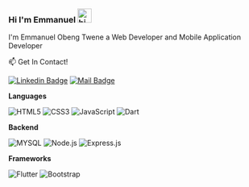 ### Hi I'm Emmanuel <img src="https://user-images.githubusercontent.com/1303154/88677602-1635ba80-d120-11ea-84d8-d263ba5fc3c0.gif" width="28px" alt="hi">

I'm Emmanuel Obeng Twene a Web Developer and Mobile Application Developer

:mailbox: Get In Contact!

[![Linkedin Badge](https://img.shields.io/badge/-delinuxist-0e76a8?style=flat&labelColor=0e76a8&logo=linkedin&logoColor=white)](
https://www.linkedin.com/in/emmanuel-obeng-twene-4b1638199)  [![Mail Badge](https://img.shields.io/badge/-delinuxist-c0392b?style=flat&labelColor=c0392b&logo=gmail&logoColor=white)](mailto:obeng.dev@gmail.com)



**Languages**

![HTML5](https://img.shields.io/badge/-HTML5-09203F?style=flat&logo=HTML5)
![CSS3](https://img.shields.io/badge/-CSS3-09203F?style=flat&logo=CSS3)
![JavaScript](https://img.shields.io/badge/-JavaScript-09203F?style=flat&logo=javascript)
![Dart](https://img.shields.io/badge/-Dart-09203F?style=flat&logo=Dart)


**Backend**

![MYSQL](https://img.shields.io/badge/-MYSQL-09203F?style=flat&logo=MySQL)
![Node.js](https://img.shields.io/badge/-Node.js-09203F?style=flat&logo=node.js&logoColor=339933)
![Express.js](https://img.shields.io/badge/-Express.js-09203F?style=flat&logo=EXPRESS)



**Frameworks**

![Flutter](https://img.shields.io/badge/-Flutter-09203F?style=flat&logo=Flutter&logoColor=61DAFB)
![Bootstrap](https://img.shields.io/badge/-Bootstrap-09203F?style=flat&logo=bootstrap&logoColor=61DAFB)
<!-- ![jQuery](https://img.shields.io/badge/-jQuery-09203F?style=flat&logo=jQuery&logoColor=0769AD) -->

<!-- ![Vue Js](https://img.shields.io/badge/-Vue.js-09203F?style=flat&logo=V&logoColor=61DAFB)
 -->





 





